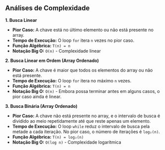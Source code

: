 ## Análises de Complexidade

**1. Busca Linear**

* **Pior Caso:** A chave está no último elemento ou não está presente no array.
* **Tempo de Execução:** O loop `for` itera `n` vezes no pior caso.
* **Função Algébrica:** `T(n) = n`
* **Notação Big O:** `O(n)` - Complexidade linear

**2. Busca Linear em Ordem (Array Ordenado)**

* **Pior Caso:** A chave é maior que todos os elementos do array ou não está presente.
* **Tempo de Execução:** O loop `for` itera no máximo `n` vezes.
* **Função Algébrica:** `T(n) = n`
* **Notação Big O:** `O(n)` - Embora possa terminar antes em alguns casos, o pior caso ainda é linear.

**3. Busca Binária (Array Ordenado)**

* **Pior Caso:** A chave não está presente no array, e o intervalo de busca é dividido ao meio repetidamente até que reste apenas um elemento.
* **Tempo de Execução:** O loop `while` reduz o intervalo de busca pela metade a cada iteração.  No pior caso, o número de iterações é `log₂(n)`.
* **Função Algébrica:** `T(n) = log₂(n)`
* **Notação Big O:** `O(log n)` - Complexidade logarítmica
